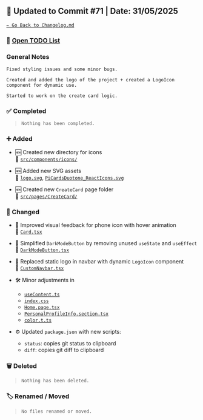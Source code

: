 ## 📅 Updated to Commit #71 | Date: 31/05/2025

[`← Go Back to Changelog.md`](../Changelog.md)

### 🔗 [Open TODO List](./todo-list.md)

### General Notes

```
Fixed styling issues and some minor bugs.

Created and added the logo of the project + created a LogoIcon component for dynamic use.

Started to work on the create card logic.
```

### ✅ Completed

> `Nothing has been completed.`

### ➕ Added

- 🆕 Created new directory for icons  
  🔗 [`src/components/icons/`](./src/components/icons/)

- 🆕 Added new SVG assets  
  🔗 [`logo.svg`](./public/logo.svg), [`PiCardsDuotone_ReactIcons.svg`](./public/PiCardsDuotone_ReactIcons.svg)

- 🆕 Created new `CreateCard` page folder  
  🔗 [`src/pages/CreateCard/`](./src/pages/CreateCard/)

### 🔄 Changed

- 🎨 Improved visual feedback for phone icon with hover animation  
  🔗 [`Card.tsx`](./src/components/card/Card.tsx)

- 🧼 Simplified `DarkModeButton` by removing unused `useState` and `useEffect`  
  🔗 [`DarkModeButton.tsx`](./src/components/other/DarkModeButton.tsx)

- 🧩 Replaced static logo in navbar with dynamic `LogoIcon` component  
  🔗 [`CustomNavbar.tsx`](./src/components/layout/CustomNavbar.tsx)

- 🛠️ Minor adjustments in

  - [`useContent.ts`](./src/hooks/useContent.ts)
  - [`index.css`](./src/index.css)
  - [`Home.page.tsx`](./src/pages/Home.page.tsx)
  - [`PersonalProfileInfo.section.tsx`](./src/pages/Profile/PersonalProfileInfo.section.tsx)
  - [`color.t.ts`](./src/types/color.t.ts)

- ⚙️ Updated `package.json` with new scripts:
  - `status`: copies git status to clipboard
  - `diff`: copies git diff to clipboard

### 🗑️ Deleted

> `Nothing has been deleted.`

### 🏷️ Renamed / Moved

> `No files renamed or moved.`
